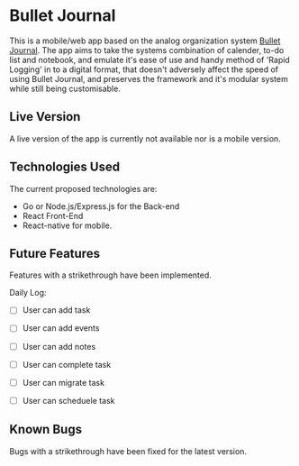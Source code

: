 # Bullet Journal

This is a mobile/web app based on the analog organization system
[Bullet Journal](http://bulletjournal.com/). The app aims to take the systems
combination of calender, to-do list and notebook, and emulate it's ease of use
and handy method of 'Rapid Logging' in to a digital format, that doesn't adversely
affect the speed of using Bullet Journal, and preserves the framework and it's
modular system while still being customisable.


## Live Version

A live version of the app is currently not available nor is a mobile version.


## Technologies Used

The current proposed technologies are:

- Go or Node.js/Express.js for the Back-end
- React Front-End
- React-native for mobile.


## Future Features

Features with a strikethrough have been implemented.

Daily Log:
- [ ] User can add task
- [ ] User can add events
- [ ] User can add notes
- [ ] User can complete task
- [ ] User can migrate task
- [ ] User can scheduele task


## Known Bugs

Bugs with a strikethrough have been fixed for the latest version.


